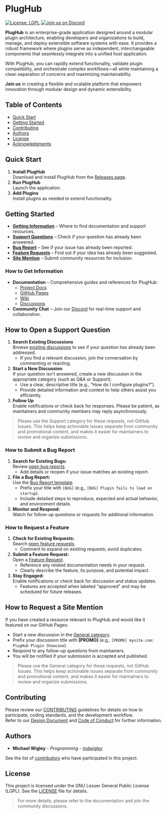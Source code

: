 # PlugHub

[![License: LGPL](https://img.shields.io/badge/License-LGPL-blue.svg)](LICENSE.md) [![Join us on Discord](https://img.shields.io/badge/Discord-Join-blue?logo=discord)](https://discord.com/invite/mWDHDqkzeR)

**PlugHub** is an enterprise-grade application designed around a modular plugin architecture, enabling developers and organizations to build, manage, and deploy extensible software systems with ease. It provides a robust framework where plugins serve as independent, interchangeable components that seamlessly integrate into a unified host application.

With PlugHub, you can rapidly extend functionality, validate plugin compatibility, and orchestrate complex workflows—all while maintaining a clean separation of concerns and maximizing maintainability.

**Join us** in creating a flexible and scalable platform that empowers innovation through modular design and dynamic extensibility.

## Table of Contents
- [Quick Start](#quick-start)
- [Getting Started](#getting-started)
- [Contributing](#contributing)
- [Authors](#authors)
- [License](#license)
- [Acknowledgments](#acknowledgments)

## Quick Start
1. **Install PlugHub**  
   Download and install PlugHub from the [Releases page](../../releases).
2. **Run PlugHub**  
   Launch the application.
3. **Add Plugins**  
   Install plugins as needed to extend functionality.

## Getting Started
- **[Getting Information](#how-to-get-information)** – Where to find documentation and support resources.
- **[Support Questions](#how-to-open-a-support-question)** – Check if your question has already been answered.
- **[Bug Report](#how-to-submit-a-bug-report)** – See if your issue has already been reported.
- **[Feature Requests](#how-to-request-a-feature)** – Find out if your idea has already been suggested.
- **[Site Mention](#how-to-request-a-site-mention)** – Submit community resources for inclusion.

### How to Get Information
- **Documentation** – Comprehensive guides and references for PlugHub:
    - [Project Docs](docs/)
    - [GitHub Pages](../../wiki) <!-- If you use GitHub Pages from a `docs/` folder, keep as is. If using the wiki, use this relative link. -->
    - [Wiki](../../wiki)
    - [Discussions](../../discussions)
- **Community Chat** – Join our [Discord](https://discord.com/invite/mWDHDqkzeR) for real-time support and collaboration.

## How to Open a Support Question
1. **Search Existing Discussions**  
   Browse [existing discussions](../../discussions/categories/support) to see if your question has already been addressed.
   - If you find a relevant discussion, join the conversation by commenting or reacting.
2. **Start a New Discussion**  
   If your question isn't answered, create a new discussion in the appropriate category (such as Q&A or Support).
   - Use a clear, descriptive title (e.g., “How do I configure plugins?”).
   - Provide detailed information and context to help others assist you efficiently.
3. **Follow Up**  
   Enable notifications or check back for responses. Please be patient, as maintainers and community members may reply asynchronously.

> Please use the Support category for these requests, not GitHub Issues. This helps keep actionable issues separate from community and promotional content, and makes it easier for maintainers to review and organize submissions.

### How to Submit a Bug Report
1. **Search for Existing Bugs:**  
   Review [open bug reports](../../issues?q=label%3Abug+is%3Aopen).
   - Add details or reopen if your issue matches an existing report.
2. **File a Bug Report:**  
   Use the [Bug Report template](../../issues/new?template=bug_report.md).
   - Prefix your title with `[BUG]` (e.g., `[BUG] Plugin fails to load on startup`).
   - Include detailed steps to reproduce, expected and actual behavior, and environment details.
3. **Monitor and Respond:**  
   Watch for follow-up questions or requests for additional information.

### How to Request a Feature
1. **Check for Existing Requests:**  
   Search [open feature requests](../../issues?q=label%3Aenhancement+is%3Aopen).
   - Comment to expand on existing requests; avoid duplicates.
2. **Submit a Feature Request:**  
   Open a [Feature Request](../../issues/new?template=feature_request.md).
   - Reference any related documentation needs in your request.
   - Clearly describe the feature, its purpose, and potential impact.
3. **Stay Engaged:**  
   Enable notifications or check back for discussion and status updates.
   - Features are accepted when labeled "approved" and may be scheduled for future releases.

## How to Request a Site Mention

If you have created a resource relevant to PlugHub and would like it featured on our GitHub Pages:

- Start a new discussion in the [General category](../../discussions/categories/general).
- Prefix your discussion title with **[PROMO]** (e.g., `[PROMO] mysite.com: PlugHub Plugin Showcase`).
- Respond to any follow-up questions from maintainers.
- You will be notified if your submission is accepted and published.

> Please use the General category for these requests, not GitHub Issues. This helps keep actionable issues separate from community and promotional content, and makes it easier for maintainers to review and organize submissions.

## Contributing
Please review our [CONTRIBUTING](CONTRIBUTING.md) guidelines for details on how to participate, coding standards, and the development workflow.  
Refer to our [Design Document](docs/Design.md) and [Code of Conduct](.github/CODE_OF_CONDUCT.md) for further information.

## Authors

* **Michael Wigley** - *Programming* - [mdwigley](https://github.com/mdwigley)

See the list of [contributors](../../graphs/contributors) who have participated in this project.

## License
This project is licensed under the GNU Lesser General Public License (LGPL). See the [LICENSE](LICENSE) file for details.

> For more details, please refer to the documentation and join the community discussions.

